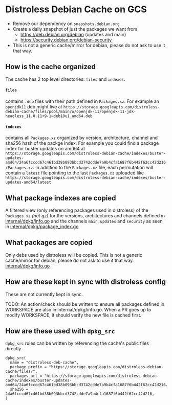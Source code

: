 # Distroless Debian Cache on GCS

- Remove our dependency on `snapshots.debian.org`
- Create a daily snapshot of just the packages we want from 
  - https://deb.debian.org/debian (updates and main)
  - https://security.debian.org/debian-security
- This is not a generic cache/mirror for debian, please do not ask to use it that way.

## How is the cache organized

The cache has 2 top level directories: `files` and `indexes`.

#### `files`
contains `.deb` files with their path defined in `Packages.xz`. For example an `openjdk11` deb might live at `https://storage.googleapis.com/distroless-debian-cache/files/pool/main/o/openjdk-11/openjdk-11-jdk-headless_11.0.11+9-1~deb10u1_amd64.deb`

#### `indexes` 
contains all `Packages.xz` organized by version, architecture, channel and sha256 hash of the packge index. For example you could find a package index for buster updates on amd64 at `https://storage.googleapis.com/distroless-debian-cache/indexes/buster-updates-amd64/24a6fcccd67c461bd38b093bbcd3742cdde7a9b4cfa1687f6b442f62cc42d216/Packages.xz`. In addition to the `Packages.xz` file, each permutation will contain a `latest` file pointing to the last `Packages.xz` uploaded like `https://storage.googleapis.com/distroless-debian-cache/indexes/buster-updates-amd64/latest`

## What package indexes are copied

A filtered view (only referencing packages used in distroless) of the `Packages.xz` *(not gz)* for the versions, architectures and channels defined in [internal/dpkg/info.go](internal/dpkg/info.go) and the channels `main`, `updates` and `security` as seen in [internal/dpkg/package_index.go](internal/dpkg/package_index.go)

## What packages are copied

Only debs used by distroless will be copied. This is not a generic cache/mirror for debian, please do not ask to use it that way.
[internal/dpkg/info.go](internal/dpkg/info.go)

## How are these kept in sync with distroless config

These are not currently kept in sync.

TODO: 
An action/check should be written to ensure all packages defined in WORKSPACE are also in internal/dpkg/info.go. When a PR goes up to modify WORKSPACE, it should verify the new file is cached first.

## How are these used with `dpkg_src`

`dpkg_src` rules can be written by referencing the cache's public files directly.
```
dpkg_src(
  name = "distroless-deb-cache",
  package_prefix = "https://storage.googleapis.com/distroless-debian-cache/files/",
  packages_url = "https://storage.googleapis.com/distroless-debian-cache/indexes/buster-updates-amd64/24a6fcccd67c461bd38b093bbcd3742cdde7a9b4cfa1687f6b442f62cc42d216/Packages.xz"
  sha256 = 24a6fcccd67c461bd38b093bbcd3742cdde7a9b4cfa1687f6b442f62cc42d216,
)
```

